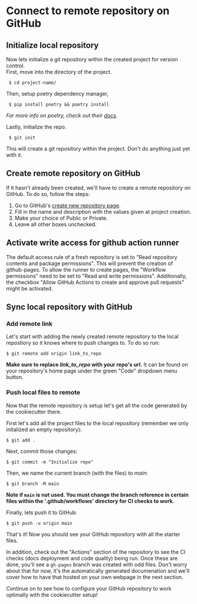 # Connect to remote repository on GitHub

## Initialize local repository
Now lets initialize a git repository within the created project for version control.  
First, move into the directory of the project.  

` $ cd project-name/`

Then, setup poetry dependency manager,  

` $ pip install poetry && poetry install`

*For more info on poetry, check out their [docs](https://python-poetry.org/).*  

Lastly, initialize the repo.  

` $ git init`  

This will create a git repository within the project. Don't do anything just yet with it.

## Create remote repository on GitHub
If it hasn't already been created, we'll have to create a remote repository on GitHub. To do so, follow the steps:  

  1. Go to GitHub's [create new repository page](https://github.com/new).
  2. Fill in the name and description with the values given at project creation.
  3. Make your choice of Public or Private.
  4. Leave all other boxes unchecked.

## Activate write access for github action runner
The default access rule of a fresh repository is set to "Read repository contents and package permissions". This will prevent the creation of github-pages.
To allow the runner to create pages, the "Workflow permissions" need to be set to "Read and write permissions".
Additionally, the checkbox "Allow GitHub Actions to create and approve pull requests" might be activated.

## Sync local repository with GitHub
### Add remote link
Let's start with adding the newly created remote repository to the local repostiory so it knows where to push changes to. To do so run:  

`$ git remote add origin link_to_repo`

**Make sure to replace *link_to_repo* with your repo's url.** It can be found on your repository's home page under the green "Code" dropdown menu button.

### Push local files to remote
Now that the remote repository is setup let's get all the code generated by the cookiecutter there.  

First let's add all the project files to the local repository (remember we only initalized an empty repository):  

`$ git add .`

Next, commit those changes:  

`$ git commit -m "Initialize repo"`

Then, we name the current branch (with the files) to *main*:  

`$ git branch -M main`

**Note if `main` is not used. You must change the branch reference in certain files within the '.github/workflows' directory for CI checks to work.**

Finally, lets push it to GitHub:  

`$ git push -u origin main`

That's it! Now you should see your GitHub repository with all the starter files. 

In addition, check out the "Actions" section of the repository to see the CI checks (docs deployment and code quality) being run. Once these are done, you'll see a `gh-pages` branch was created with odd files. Don't worry about that for now, it's the automatically generated documenation and we'll cover how to have that hosted on your own webpage in the next section.

Continue on to see how to configure your GitHub repository to work optimally with the cookiecutter setup!
